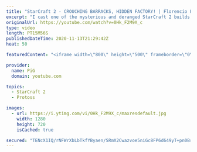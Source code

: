 ```yaml
---
title: "StarCraft 2 - CROUCHING BARRACKS, HIDDEN FACTORY! | Florencio Files #182"
excerpt: "I cast one of the mysterious and deranged StarCraft 2 builds of the one and only, Florencio, the dude that invented the Protoss proxy nexus recall rush.  🧜Florencio Files Playlist: https://www.youtube.com/playlist?list=PLFUDU8AOevUfznFLMRCxI0ez9HZTyL6Tk  Follow Florencio: https://www.twitch.tv/florenciosc"
originalUrl: https://youtube.com/watch?v=0Hk_F2M9X_c
type: video
length: PT15M56S
publishedDateTime: 2020-11-13T21:29:42Z
heat: 50

featuredContent: "<iframe width=\"800\" height=\"500\" frameborder=\"0\" src=\"https://www.youtube.com/embed/0Hk_F2M9X_c\" allow=\"accelerometer; autoplay; encrypted-media; gyroscope; picture-in-picture\" allowfullscreen></iframe>"

provider:
  name: PiG
  domain: youtube.com

topics:
  - StarCraft 2
  - Protoss

images:
  - url: https://i.ytimg.com/vi/0Hk_F2M9X_c/maxresdefault.jpg
    width: 1280
    height: 720
    isCached: true

secured: "TENcX1IQ/rNFWrXbLbTkfYByaen/SRmX2Cwazvoe5niGc8FP6d649yT+pn0Br328FeYbJWHcvGmkb13zyP4cMbfAu+oJgtfuR04pIKUn52Oh8XVGtG8AtvgfuXqAVRbe7r+oFRW3CyH1caGyh6oQ/GrQKq44yLoLO4Bxs1ZQeXEHKwxKinq0VdVceY4xBVAc8WYbU98XOBgY0svodATMxEAW+ZjSlTzLXA8I91w5CP0/lEnsBzEbqToPYG1LVi9Ub3Inu/cGMcWPG9HhsrJ1ZsbtSSaNabJyvZGaBIvLlW77UHux8SVd5PhS4LqrRQYLCXIa1b8pEI5JlPMkmDja7Bt1vxiF20y5kiZd+zbpp70NTDv87+eHwvN3Msz9VYt9oI/m8OVKiUIHdMXoOG7irA+FdG7qopROMdu/gIyWYws=;lgfyaFy+f6+y58Mw1slEPA=="
---
```


